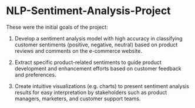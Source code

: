 # NLP-Sentiment-Analysis-Project
These were the initial goals of the project:

1) Develop a sentiment analysis model with high accuracy in classifying customer sentiments (positive, negative, neutral) based on product reviews and comments on the e-commerce website.

2) Extract specific product-related sentiments to guide product development and enhancement efforts based on customer feedback and preferences.

3) Create intuitive visualizations (e.g. charts) to present sentiment analysis results for easy interpretation by stakeholders such as product managers, marketers, and customer support teams.
